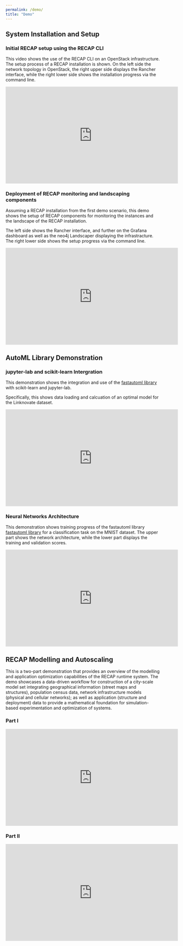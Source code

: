 ```yaml
---
permalink: /demo/
title: "Demo"
---
```


## System Installation and Setup
### Initial RECAP setup using the RECAP CLI

This video shows the use of the RECAP CLI on an OpenStack infrastructure.
The setup process of a RECAP installation is shown.
On the left side the network topology in OpenStack, the right upper side displays the Rancher interface, while the right lower side shows the installation progress via the command line.

<iframe src="https://www.youtube.com/embed/bFDbdDD6Si4" width="560" height="315" frameborder="0"> </iframe> 

### Deployment of RECAP monitoring and landscaping components

Assuming a RECAP installation from the first demo scenario, this demo shows the setup of RECAP components for monitoring the instances and the landscape of the RECAP installation.

The left side shows the Rancher interface, and further on the Grafana dashboard as well as the neo4j Landscaper displaying the infrastracture.
The right lower side shows the setup progress via the command line.

<iframe src="https://www.youtube.com/embed/hYrTaZ_YaGE" width="560" height="315" frameborder="0"> </iframe> 


## AutoML Library Demonstration
### jupyter-lab and scikit-learn Intergration

This demonstration shows the integration and use of the [fastautoml library](https://github.com/rleiva/fastautoml) with scikit-learn and jupyter-lab.


Specifically, this shows data loading and calcuation of an optimal model for the Linknovate dataset.

<iframe src="https://www.youtube.com/embed/SHF8vWDZClo" width="560" height="315" frameborder="0"> </iframe> 

### Neural Networks Architecture 

This demonstration shows training progress of the fastautoml library [fastautoml library](https://github.com/rleiva/fastautoml) for a classification task on the MNIST dataset. The upper part shows the network architecture, while the lower part displays the training and validation scores.

<iframe src="https://www.youtube.com/embed/E1R1X_2EcBA" width="560" height="315" frameborder="0"> </iframe> 

## RECAP Modelling and Autoscaling

This is a two-part demonstration that provides an overview of the modelling and application optimization capabilities of the RECAP runtime system. The demo showcases a data-driven workflow for construction of a city-scale model set integrating geographical information (street maps and structures), population census data, network infrastructure models (physical and cellular networks); as well as application (structure and deployment) data to provide a mathematical foundation for simulation-based experimentation and optimization of systems.

### Part I

<iframe src="https://www.youtube.com/embed/b8GvTZJTaq4" width="560" height="315" frameborder="0"> </iframe> 

### Part II

<iframe src="https://www.youtube.com/embed/3WmczBinUMs" width="560" height="315" frameborder="0"> </iframe> 
